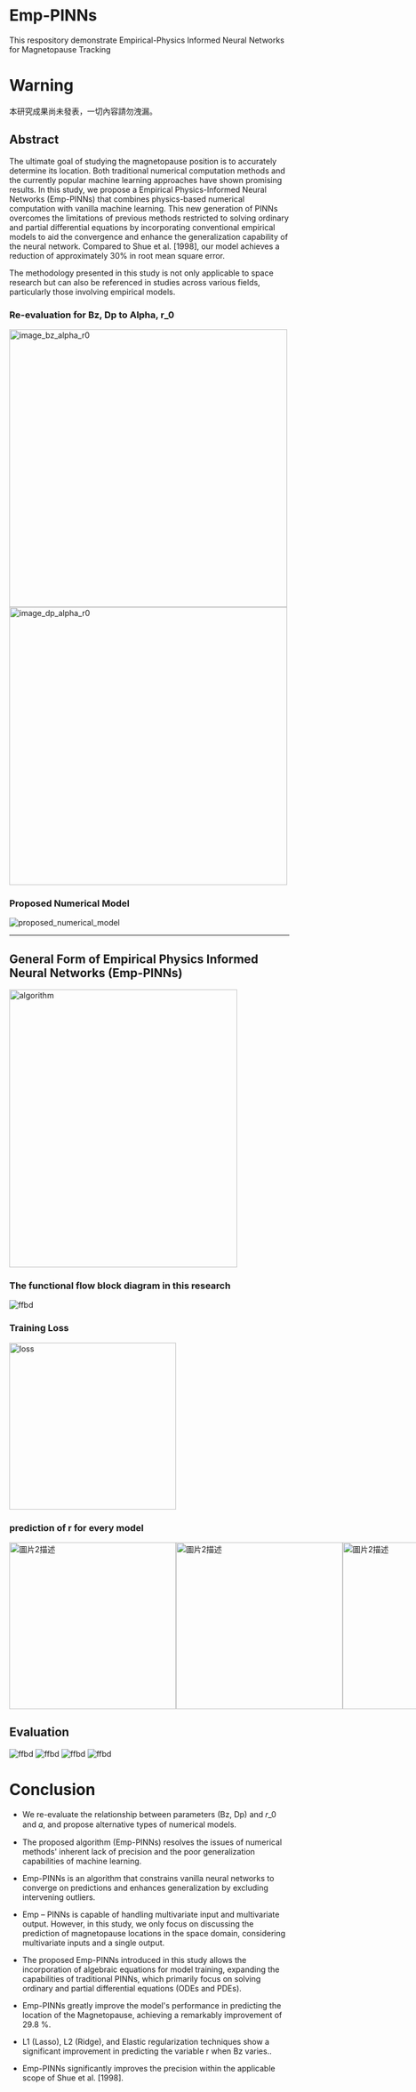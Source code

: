 # Emp-PINNs
This respository demonstrate Empirical-Physics Informed Neural Networks for Magnetopause Tracking


# Warning
本研究成果尚未發表，一切內容請勿洩漏。


## Abstract
The ultimate goal of studying the magnetopause position is to accurately determine its location. Both traditional numerical computation methods and the currently popular machine learning approaches have shown promising results. In this study, we propose a Empirical Physics-Informed Neural Networks (Emp-PINNs) that combines physics-based numerical computation with vanilla machine learning. This new generation of PINNs overcomes the limitations of previous methods restricted to solving ordinary and partial differential equations by incorporating conventional empirical models to aid the convergence and enhance the generalization capability of the neural network. Compared to Shue et al. [1998], our model achieves a reduction of approximately 30% in root mean square error.

The methodology presented in this study is not only applicable to space research but can also be referenced in studies across various fields, particularly those involving empirical models.

### Re-evaluation for Bz, Dp to Alpha, r_0
<img src="Image/image_alpha_r0_bz.png" alt="image_bz_alpha_r0" width="500">

<img src="Image/image_alpha_r0_bz.png" alt="image_dp_alpha_r0" width="500">

### Proposed Numerical Model
<img src="Image/proposed_numerical.jpg" alt="proposed_numerical_model">

-------------------------------------------------------------------------------------
## General Form of Empirical Physics Informed Neural Networks (Emp-PINNs)
<img src="Image/algorithm.png" alt="algorithm" width="410" height="500">


### The functional flow block diagram in this research
<img src="Image/proposed_algorithm_ffbd.jpg" alt="ffbd">

### Training Loss
<img src="Image/training_loss.png" alt="loss" width="300">


### prediction of r for every model
<div style="display: flex; align-items: center;">
  <img src="Image/image_shue.png" alt="圖片2描述" style="width: 300px; height: auto;">
  <img src="Image/image_proposed.png" alt="圖片2描述" style="width: 300px; height: auto;">
  <img src="Image/image_nn.png" alt="圖片2描述" style="width: 300px; height: auto;">
  <img src="Image/image_pinn_shue.png" alt="圖片1描述" style="width: 300px; height: auto;">
  <img src="Image/image_pinn_hou.png" alt="圖片2描述" style="width: 300px; height: auto;">
</div>


## Evaluation
<img src="Image/image_appli.png" alt="ffbd">

<img src="Image/iamge_bz.png" alt="ffbd">

<img src="Image/image_dp.png" alt="ffbd">

<img src="Image/image_angle.png" alt="ffbd">


# Conclusion
- We re-evaluate the relationship between parameters (Bz, Dp) and 𝑟_0   and 𝛼, and propose alternative types of numerical models.

- The proposed algorithm (Emp-PINNs) resolves the issues of numerical methods' inherent lack of precision and the poor generalization capabilities of machine learning.


- Emp-PINNs is an algorithm that constrains vanilla neural networks to converge on predictions and enhances generalization by excluding intervening outliers.

- Emp – PINNs is capable of handling multivariate input and multivariate output. However, in this study, we only focus on discussing the prediction of magnetopause locations in the space domain, considering multivariate inputs and a single output.

- The proposed Emp-PINNs introduced in this study allows the incorporation of algebraic equations for model training, expanding the capabilities of traditional PINNs, which primarily focus on solving ordinary and partial differential equations (ODEs and PDEs).

- Emp-PINNs greatly improve the model's performance in predicting the location of the Magnetopause, achieving a remarkably improvement of 29.8 %.

- L1 (Lasso), L2 (Ridge), and Elastic regularization techniques show a significant improvement in predicting the variable r when Bz varies..

- Emp-PINNs significantly improves the precision within the applicable scope of Shue et al. [1998].

